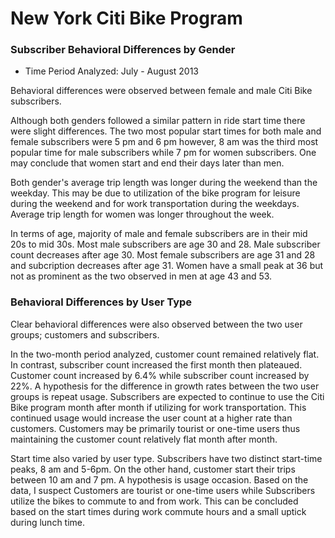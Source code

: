 # New York Citi Bike Program

### Subscriber Behavioral Differences by Gender 

* Time Period Analyzed: July - August 2013

Behavioral differences were observed between female and male Citi Bike subscribers. 

Although both genders followed a similar pattern in ride start time there were slight differences. The two most popular start times for both male and female subscribers were 5 pm and 6 pm however, 8 am was the third most popular time for male subscribers while 7 pm for women subscribers. One may conclude that women start and end their days later than men. 

Both gender's average trip length was longer during the weekend than the weekday. This may be due to utilization of the bike program for leisure during the weekend and for work transportation during the weekdays. Average trip length for women was longer throughout the week. 

In terms of age, majority of male and female subscribers are in their mid 20s to mid 30s. Most male subscribers are age 30 and 28. Male subscriber count decreases after age 30. Most female subscribers are age 31 and 28 and subcription decreases after age 31. Women have a small peak at 36 but not as prominent as the two observed in men at age 43 and 53. 


### Behavioral Differences by User Type

Clear behavioral differences were also observed between the two user groups; customers and subscribers. 

In the two-month period analyzed, customer count remained relatively flat. In contrast, subscriber count increased the first month then plateaued. Customer count increased by 6.4% while subscriber count increased by 22%. A hypothesis for the difference in growth rates between the two user groups is repeat usage. Subscribers are expected to continue to use the Citi Bike program month after month if utilizing for work transportation. This continued usage would increase the user count at a higher rate than customers. Customers may be primarily tourist or one-time users thus maintaining the customer count relatively flat month after month. 

Start time also varied by user type. Subscribers have two distinct start-time peaks, 8 am and 5-6pm. On the other hand, customer start their trips between 10 am and 7 pm. A hypothesis is usage occasion. Based on the data, I suspect Customers are tourist or one-time users while Subscribers utilize the bikes to commute to and from work. This can be concluded based on the start times during work commute hours and a small uptick during lunch time. 

